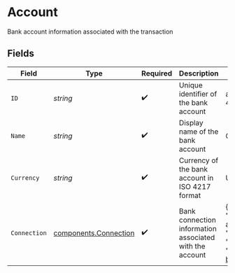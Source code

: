 # Account

Bank account information associated with the transaction


## Fields

| Field                                                                                                                           | Type                                                                                                                            | Required                                                                                                                        | Description                                                                                                                     | Example                                                                                                                         |
| ------------------------------------------------------------------------------------------------------------------------------- | ------------------------------------------------------------------------------------------------------------------------------- | ------------------------------------------------------------------------------------------------------------------------------- | ------------------------------------------------------------------------------------------------------------------------------- | ------------------------------------------------------------------------------------------------------------------------------- |
| `ID`                                                                                                                            | *string*                                                                                                                        | :heavy_check_mark:                                                                                                              | Unique identifier of the bank account                                                                                           | a43dc3a5-6925-4d91-ac9c-4c1a34bdb388                                                                                            |
| `Name`                                                                                                                          | *string*                                                                                                                        | :heavy_check_mark:                                                                                                              | Display name of the bank account                                                                                                | Company Credit Card                                                                                                             |
| `Currency`                                                                                                                      | *string*                                                                                                                        | :heavy_check_mark:                                                                                                              | Currency of the bank account in ISO 4217 format                                                                                 | USD                                                                                                                             |
| `Connection`                                                                                                                    | [components.Connection](../../models/components/connection.md)                                                                  | :heavy_check_mark:                                                                                                              | Bank connection information associated with the account                                                                         | {<br/>"id": "a43dc3a5-6925-4d91-ac9c-4c1a34bdb388",<br/>"name": "Chase Bank",<br/>"logoUrl": "https://cdn.midday.ai/logos/chase-bank.png"<br/>} |